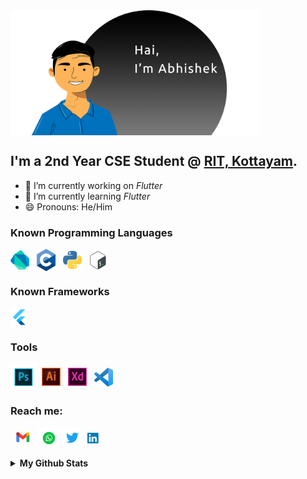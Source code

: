 <img align="center" alt="Illustration" src="images/github.png" width="400px">

## I'm a 2nd Year CSE Student @ [RIT, Kottayam](http://www.rit.ac.in/).

- 🔭 I’m currently working on _Flutter_ 
- 🌱 I’m currently learning _Flutter_ 
- 😄 Pronouns: He/Him 

### Known Programming Languages
<img alt="Dart" align="center" src="images/dart.png" width='30px' />&nbsp;&nbsp;
<img alt="C" align="center" src="images/c.png" width='30px' />&nbsp;&nbsp;
<img alt="Python" align="center" src="images/python.png" width='30px' />&nbsp;&nbsp;
<img alt="Bash" align="center" src="images/bash.png" width='30px' />

### Known Frameworks
<img alt="Flutter" align="center" src="images/flutter.png" width='30px' />

### Tools
<img alt="Photoshop" align="center" src="images/photoshop.png" width='42px' />&nbsp;
<img alt="Illustrator" align="center" src="images/illustrator.png" width='30px' />&nbsp;&nbsp;
<img alt="XD" align="center" src="images/xd.svg" width='30px' />&nbsp;&nbsp;
<img alt="VSCode" align="center" src="images/vscode.png" width='30px' />

### Reach me: 
[<img alt="Gmail" align="center" src="images/gmail.png" width='40px'>][gmail]
[<img alt="Whatsapp" align="center" src="images/whatsapp.png" width='35px'>][whatsapp]
[<img alt="Twitter" align="center" src="images/twitter.png" width='32px'>][twitter]&nbsp;
[<img alt="LinkedIn" align="center" src="images/linkedin.png" width='20px'>][linkedin]

<details>
<summary><b>My Github Stats</b></summary>
<p alig="center">
<img align="left" alt="Abishek's Github Stats" src="https://github-readme-stats.vercel.app/api?username=Abhishekkarunakaran&theme=vision-friendly-dark&show_icons=true&hide_border=true&include_all_commits=true&count_private=true&bg_color=0D1117"/>
</p></details>

[whatsapp]: https://wa.me/916238612335/
[gmail]: abhishekkarunakaran100@gmail.com
[linkedin]: https://www.linkedin.com/in/abhishek-k-k-a1038b191/
[twitter]: https://twitter.com/Abhishek__K_K